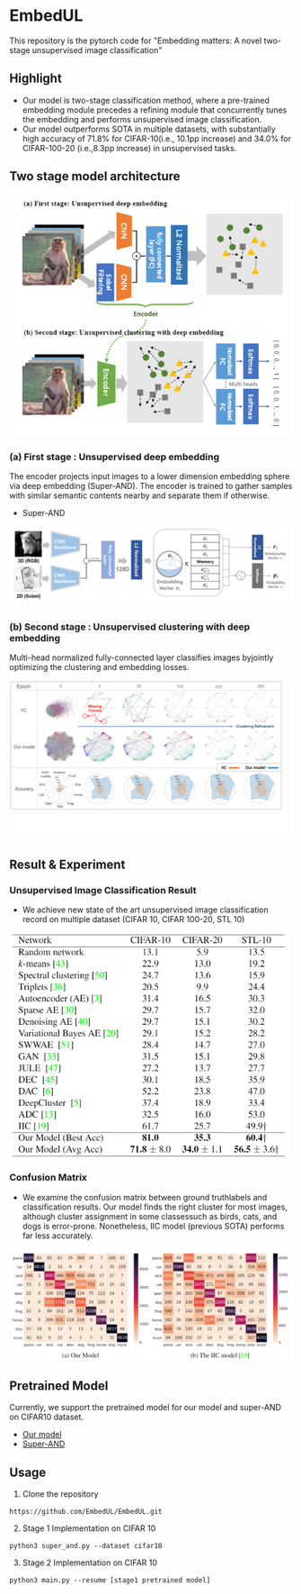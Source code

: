 # EmbedUL #
This repository is the pytorch code for "Embedding matters: A novel two-stage unsupervised image classification"
## Highlight ##
* Our model is two-stage classification method, where a pre-trained embedding module precedes a refining module that concurrently tunes the embedding and performs unsupervised image classification.
* Our model outperforms SOTA in multiple datasets, with  substantially  high  accuracy  of  71.8%  for  CIFAR-10(i.e.,  10.1pp increase) and 34.0% for CIFAR-100-20 (i.e.,8.3pp increase) in unsupervised tasks.
## Two stage model architecture ##
<center><img src="./fig/model_arch.PNG"> </center>

### (a) First stage : Unsupervised deep embedding ### 
The encoder projects input images to a lower dimension embedding sphere via deep embedding (Super-AND). The encoder is trained to gather samples with similar semantic contents nearby and separate them if otherwise.
* Super-AND 
<center><img src="./fig/super_and.png"></center>

### (b) Second stage : Unsupervised clustering with deep embedding ### 
Multi-head normalized fully-connected layer classifies images byjointly optimizing the clustering and embedding losses.

<img src="./fig/stage_2.png"> 

## Result & Experiment ##

### Unsupervised Image Classification Result ###
* We achieve new state of the art unsupervised image classification record on multiple dataset (CIFAR 10, CIFAR 100-20, STL 10)

<img src="./fig/model_result.PNG" width="500" height="400"> 

### Confusion Matrix ###
* We examine the confusion matrix between ground truthlabels and classification results. Our model finds the right cluster for most images, although cluster assignment in some classessuch as birds, cats, and dogs is error-prone. Nonetheless, IIC model (previous SOTA) performs far less accurately.

<img src="./fig/confusion_matrix.PNG" > 

## Pretrained Model ##
Currently, we support the pretrained model for our model and super-AND on CIFAR10 dataset.
* [Our model](https://drive.google.com/file/d/1H3ppCkPQNHFEYQS4PLuV26Cp3HpbG4Nb/view?usp=sharing)
* [Super-AND](https://drive.google.com/file/d/1cABTquqOl5N2Wbchxs0-DBI6OVfnqY5J/view?usp=sharing)

## Usage ##
1. Clone the repository

```
https://github.com/EmbedUL/EmbedUL.git
```

2. Stage 1 Implementation on CIFAR 10

```
python3 super_and.py --dataset cifar10
```

3. Stage 2 Implementation on CIFAR 10

```
python3 main.py --resume [stage1 pretrained model]
```





